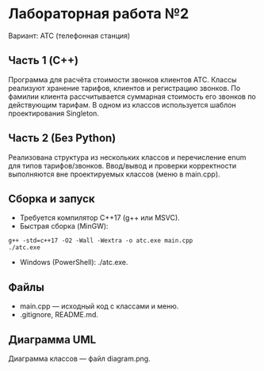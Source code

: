 ﻿# Лабораторная работа №2

Вариант: АТС (телефонная станция)

## Часть 1 (C++)
Программа для расчёта стоимости звонков клиентов АТС.
Классы реализуют хранение тарифов, клиентов и регистрацию звонков. 
По фамилии клиента рассчитывается суммарная стоимость его звонков по действующим тарифам.
В одном из классов используется шаблон проектирования Singleton.

## Часть 2 (Без Python)
Реализована структура из нескольких классов и перечисление enum для типов тарифов/звонков.
Ввод/вывод и проверки корректности выполняются вне проектируемых классов (меню в main.cpp).

## Сборка и запуск
- Требуется компилятор C++17 (g++ или MSVC).
- Быстрая сборка (MinGW):
```
g++ -std=c++17 -O2 -Wall -Wextra -o atc.exe main.cpp
./atc.exe
```
- Windows (PowerShell): ./atc.exe.

## Файлы
- main.cpp — исходный код с классами и меню.
- .gitignore, README.md.

## Диаграмма UML
Диаграмма классов — файл diagram.png.